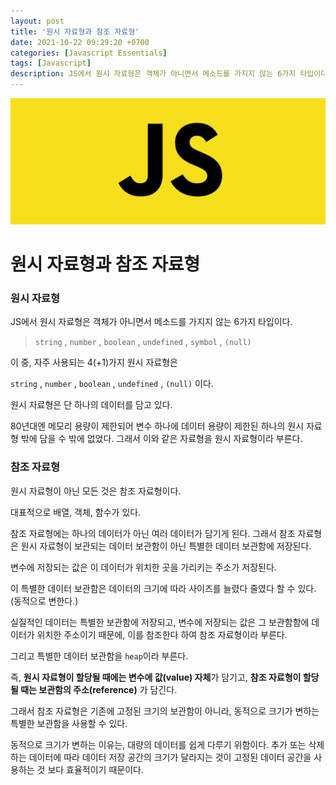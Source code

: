 ```yaml
---
layout: post
title: '원시 자료형과 참조 자료형'
date: 2021-10-22 09:29:20 +0700
categories: [Javascript Essentials]
tags: [Javascript]
description: JS에서 원시 자료형은 객체가 아니면서 메소드를 가지지 않는 6가지 타입이다.
---
```


<img src="./../../images/javascript-logo.jpg" alt="javascript logo">

# 원시 자료형과 참조 자료형

### 원시 자료형

JS에서 원시 자료형은 객체가 아니면서 메소드를 가지지 않는 6가지 타입이다.

> `string` , `number` , `boolean` , `undefined` , `symbol` , `(null)`

이 중, 자주 사용되는 4(+1)가지 원시 자료형은

`string` , `number` , `boolean` , `undefined` , `(null)` 이다.

원시 자료형은 단 하나의 데이터를 담고 있다.

80년대엔 메모리 용량이 제한되어 변수 하나에 데이터 용량이 제한된 하나의 원시 자료형 밖에 담을 수 밖에 없었다. 그래서 이와 같은 자료형을 원시 자료형이라 부른다.

### 참조 자료형

원시 자료형이 아닌 모든 것은 참조 자료형이다.

대표적으로 배열, 객체, 함수가 있다.

참조 자료형에는 하나의 데이터가 아닌 여러 데이터가 담기게 된다. 그래서 참조 자료형은 원시 자료형이 보관되는 데이터 보관함이 아닌 특별한 데이터 보관함에 저장된다.

변수에 저장되는 값은 이 데이터가 위치한 곳을 가리키는 주소가 저장된다.

이 특별한 데이터 보관함은 데이터의 크기에 따라 사이즈를 늘렸다 줄였다 할 수 있다. (동적으로 변한다.)

실질적인 데이터는 특별한 보관함에 저장되고, 변수에 저장되는 값은 그 보관함함에 데이터가 위치한 주소이기 때문에, 이를 참조한다 하여 참조 자료형이라 부른다.

그리고 특별한 데이터 보관함을 `heap`이라 부른다.

즉, **원시 자료형이 할당될 때에는 변수에 값(value) 자체**가 담기고, **참조 자료형이 할당될 때는 보관함의 주소(reference)** 가 담긴다.

그래서 참조 자료형은 기존에 고정된 크기의 보관함이 아니라, 동적으로 크기가 변하는 특별한 보관함을 사용할 수 있다.

동적으로 크기가 변하는 이유는, 대량의 데이터를 쉽게 다루기 위함이다. 추가 또는 삭제하는 데이터에 따라 데이터 저장 공간의 크기가 달라지는 것이 고정된 데이터 공간을 사용하는 것 보다 효율적이기 때문이다.
